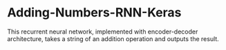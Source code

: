 # Adding-Numbers-RNN-Keras

This recurrent neural network, implemented with encoder-decoder architecture, takes a string of an addition operation and outputs the result.
